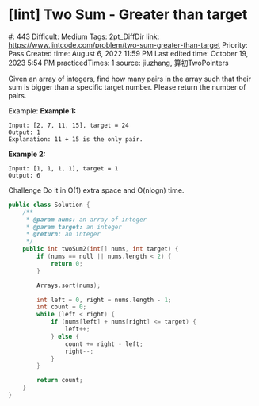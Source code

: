 # [lint] Two Sum - Greater than target

#: 443
Difficult: Medium
Tags: 2pt_DiffDir
link: https://www.lintcode.com/problem/two-sum-greater-than-target
Priority: Pass
Created time: August 6, 2022 11:59 PM
Last edited time: October 19, 2023 5:54 PM
practicedTimes: 1
source: jiuzhang, 算初TwoPointers

Given an array of integers, find how many pairs in the array such that their sum is bigger than a specific target number. Please return the number of pairs.

Example:
**Example 1:**

```
Input: [2, 7, 11, 15], target = 24
Output: 1
Explanation: 11 + 15 is the only pair.

```

**Example 2:**

```
Input: [1, 1, 1, 1], target = 1
Output: 6

```

Challenge
Do it in O(1) extra space and O(nlogn) time.

```cpp
public class Solution {
    /**
     * @param nums: an array of integer
     * @param target: an integer
     * @return: an integer
     */
    public int twoSum2(int[] nums, int target) {
        if (nums == null || nums.length < 2) {
            return 0;
        }

        Arrays.sort(nums);

        int left = 0, right = nums.length - 1;
        int count = 0;
        while (left < right) {
            if (nums[left] + nums[right] <= target) {
                left++;
            } else {
                count += right - left;
                right--;
            }
        }

        return count;
    }
}
```